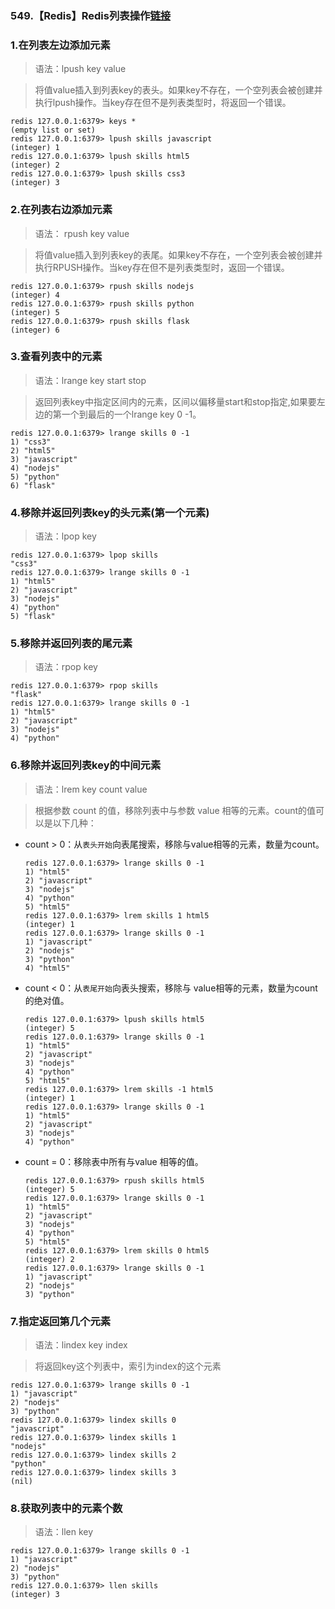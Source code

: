 ### 549.【Redis】Redis列表操作[链接](http://wangkaixiang.cn/python-flask/di-shi-sizhang-ff1a-redis-jiao-cheng.html)

### 1.在列表左边添加元素
> 语法：lpush key value

> 将值value插入到列表key的表头。如果key不存在，一个空列表会被创建并执行lpush操作。当key存在但不是列表类型时，将返回一个错误。
```shell
redis 127.0.0.1:6379> keys * 
(empty list or set)
redis 127.0.0.1:6379> lpush skills javascript
(integer) 1
redis 127.0.0.1:6379> lpush skills html5
(integer) 2
redis 127.0.0.1:6379> lpush skills css3
(integer) 3
```

### 2.在列表右边添加元素
> 语法： rpush key value

> 将值value插入到列表key的表尾。如果key不存在，一个空列表会被创建并执行RPUSH操作。当key存在但不是列表类型时，返回一个错误。
```shell
redis 127.0.0.1:6379> rpush skills nodejs
(integer) 4
redis 127.0.0.1:6379> rpush skills python
(integer) 5
redis 127.0.0.1:6379> rpush skills flask
(integer) 6
```

### 3.查看列表中的元素
> 语法：lrange key start stop

> 返回列表key中指定区间内的元素，区间以偏移量start和stop指定,如果要左边的第一个到最后的一个lrange key 0 -1。
```shell
redis 127.0.0.1:6379> lrange skills 0 -1
1) "css3"
2) "html5"
3) "javascript"
4) "nodejs"
5) "python"
6) "flask"
```

### 4.移除并返回列表key的头元素(第一个元素)
> 语法：lpop key
```shell
redis 127.0.0.1:6379> lpop skills
"css3"
redis 127.0.0.1:6379> lrange skills 0 -1
1) "html5"
2) "javascript"
3) "nodejs"
4) "python"
5) "flask"
```

### 5.移除并返回列表的尾元素
> 语法：rpop key
```shell
redis 127.0.0.1:6379> rpop skills
"flask"
redis 127.0.0.1:6379> lrange skills 0 -1
1) "html5"
2) "javascript"
3) "nodejs"
4) "python"
```

### 6.移除并返回列表key的中间元素
> 语法：lrem key count value

> 根据参数 count 的值，移除列表中与参数 value 相等的元素。count的值可以是以下几种：
* count > 0：从`表头开始`向表尾搜索，移除与value相等的元素，数量为count。
    ```shell
    redis 127.0.0.1:6379> lrange skills 0 -1
    1) "html5"
    2) "javascript"
    3) "nodejs"
    4) "python"
    5) "html5"
    redis 127.0.0.1:6379> lrem skills 1 html5
    (integer) 1
    redis 127.0.0.1:6379> lrange skills 0 -1
    1) "javascript"
    2) "nodejs"
    3) "python"
    4) "html5"
    ```
* count < 0：从`表尾开始`向表头搜索，移除与 value相等的元素，数量为count的绝对值。
    ```shell
    redis 127.0.0.1:6379> lpush skills html5
    (integer) 5
    redis 127.0.0.1:6379> lrange skills 0 -1
    1) "html5"
    2) "javascript"
    3) "nodejs"
    4) "python"
    5) "html5"
    redis 127.0.0.1:6379> lrem skills -1 html5
    (integer) 1
    redis 127.0.0.1:6379> lrange skills 0 -1
    1) "html5"
    2) "javascript"
    3) "nodejs"
    4) "python"
    ```
* count = 0：移除表中所有与value 相等的值。
    ```shell
    redis 127.0.0.1:6379> rpush skills html5
    (integer) 5
    redis 127.0.0.1:6379> lrange skills 0 -1
    1) "html5"
    2) "javascript"
    3) "nodejs"
    4) "python"
    5) "html5"
    redis 127.0.0.1:6379> lrem skills 0 html5
    (integer) 2
    redis 127.0.0.1:6379> lrange skills 0 -1
    1) "javascript"
    2) "nodejs"
    3) "python"
    ```

### 7.指定返回第几个元素
> 语法：lindex key index

> 将返回key这个列表中，索引为index的这个元素
```shell
redis 127.0.0.1:6379> lrange skills 0 -1
1) "javascript"
2) "nodejs"
3) "python"
redis 127.0.0.1:6379> lindex skills 0
"javascript"
redis 127.0.0.1:6379> lindex skills 1
"nodejs"
redis 127.0.0.1:6379> lindex skills 2
"python"
redis 127.0.0.1:6379> lindex skills 3
(nil)
```

### 8.获取列表中的元素个数
> 语法：llen key
```shell
redis 127.0.0.1:6379> lrange skills 0 -1
1) "javascript"
2) "nodejs"
3) "python"
redis 127.0.0.1:6379> llen skills
(integer) 3
```
